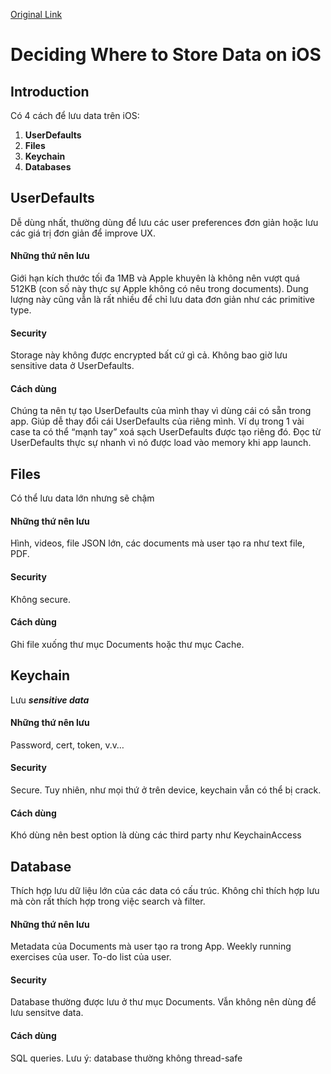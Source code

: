 [Original Link](https://medium.com/better-programming/deciding-where-to-store-data-on-ios-3f71e5d850c8)

# Deciding Where to Store Data on iOS
## Introduction
Có 4 cách để lưu data trên iOS:
1. __UserDefaults__
2. __Files__
3. __Keychain__
4. __Databases__

## UserDefaults

Dễ dùng nhất, thường dùng để lưu các user preferences đơn giản hoặc lưu các giá trị đơn giản để improve UX.

#### Những thứ nên lưu
Giới hạn kích thước tối đa 1MB và Apple khuyên là không nên vượt quá 512KB (con số này thực sự Apple không có nêu trong documents). Dung lượng này cũng vẫn là rất nhiều để chỉ lưu data đơn giản như các primitive type.

#### Security
Storage này không được encrypted bất cứ gì cả. Không bao giờ lưu sensitive data ở UserDefaults.

#### Cách dùng
Chúng ta nên tự tạo UserDefaults của mình thay vì dùng cái có sẵn trong app. Giúp dễ thay đổi cái UserDefaults của riêng mình.  Ví dụ trong 1 vài case ta có thể “mạnh tay” xoá sạch UserDefaults được tạo riêng đó. Đọc từ UserDefaults thực sự nhanh vì nó được load vào memory khi app launch.

## Files
Có thể lưu data lớn nhưng sẽ chậm

#### Những thứ nên lưu
Hình, videos, file JSON lớn, các documents mà user tạo ra như text file, PDF.

#### Security
Không secure.

#### Cách dùng
Ghi file xuống thư mục Documents hoặc thư mục Cache.

## Keychain
Lưu ___sensitive data___

#### Những thứ nên lưu
Password, cert, token, v.v…

#### Security
Secure. Tuy nhiên, như mọi thứ ở trên device, keychain vẫn có thể bị crack.

#### Cách dùng
Khó dùng nên best option là dùng các third party như KeychainAccess

## Database

Thích hợp lưu dữ liệu lớn của các data có cấu trúc. Không chỉ thích hợp lưu mà còn rất thích hợp trong việc search và filter.

#### Những thứ nên lưu
Metadata của Documents mà user tạo ra trong App.
Weekly running exercises của user.
To-do list của user.

#### Security
Database thường được lưu ở thư mục Documents. Vẫn không nên dùng để lưu sensitve data.

#### Cách dùng
SQL queries. Lưu ý: database thường không thread-safe
